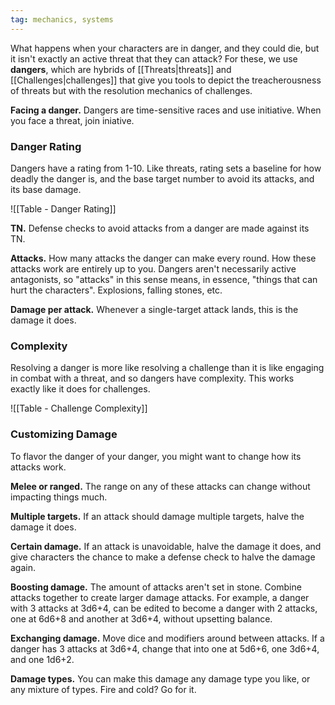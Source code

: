 ```yaml
---
tag: mechanics, systems
---
```

What happens when your characters are in danger, and they could die, but it isn't exactly an active threat that they can attack? For these, we use **dangers**, which are hybrids of [[Threats|threats]] and [[Challenges|challenges]] that give you tools to depict the treacherousness of threats but with the resolution mechanics of challenges.

**Facing a danger.** Dangers are time-sensitive races and use initiative. When you face a threat, join iniative.

### Danger Rating

Dangers have a rating from 1-10. Like threats, rating sets a baseline for how deadly the danger is, and the base target number to avoid its attacks, and its base damage.

![[Table - Danger Rating]]

**TN.** Defense checks to avoid attacks from a danger are made against its TN.

**Attacks.** How many attacks the danger can make every round. How these attacks work are entirely up to you. Dangers aren't necessarily active antagonists, so "attacks" in this sense means, in essence, "things that can hurt the characters". Explosions, falling stones, etc.

**Damage per attack.** Whenever a single-target attack lands, this is the damage it does.

### Complexity

Resolving a danger is more like resolving a challenge than it is like engaging in combat with a threat, and so dangers have complexity. This works exactly like it does for challenges.

![[Table - Challenge Complexity]]

### Customizing Damage

To flavor the danger of your danger, you might want to change how its attacks work.

**Melee or ranged.** The range on any of these attacks can change without impacting things much.

**Multiple targets.** If an attack should damage multiple targets, halve the damage it does.

**Certain damage.** If an attack is unavoidable, halve the damage it does, and give characters the chance to make a defense check to halve the damage again.

**Boosting damage.** The amount of attacks aren't set in stone. Combine attacks together to create larger damage attacks. For example, a danger with 3 attacks at 3d6+4, can be edited to become a danger with 2 attacks, one at 6d6+8 and another at 3d6+4, without upsetting balance. 

**Exchanging damage.** Move dice and modifiers around between attacks. If a danger has 3 attacks at 3d6+4, change that into one at 5d6+6, one 3d6+4, and one 1d6+2.

**Damage types.** You can make this damage any damage type you like, or any mixture of types. Fire and cold? Go for it.
